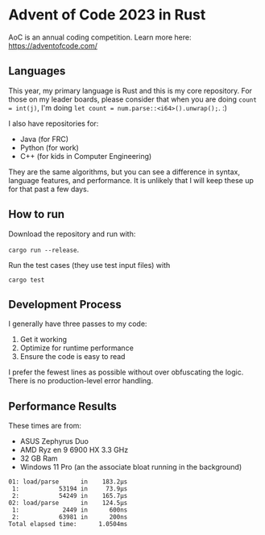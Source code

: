 # Advent of Code 2023 in Rust
AoC is an annual coding competition.  Learn more here: https://adventofcode.com/

## Languages
This year, my primary language is Rust and this is my core repository.  For those on my leader boards, please consider that when you are doing `count = int(j)`, I'm doing `let count = num.parse::<i64>().unwrap();`.   :)

I also have repositories for:
* Java (for FRC)
* Python (for work)
* C++ (for kids in Computer Engineering)

They are the same algorithms, but you can see a difference in syntax, language features, and performance.  It is unlikely that I will keep these up for that past a few days.

## How to run
Download the repository and run with:

`cargo run --release`.

Run the test cases (they use test input files) with 

`cargo test`

## Development Process
I generally have three passes to my code:
1. Get it working
2. Optimize for runtime performance
3. Ensure the code is easy to read

I prefer the fewest lines as possible without over obfuscating the logic.  There is no production-level error handling.

## Performance Results
These times are from:
* ASUS Zephyrus Duo
* AMD Ryz
en 9 6900 HX 3.3 GHz
* 32 GB Ram
* Windows 11 Pro (an the associate bloat running in the background)
```
01: load/parse      in    183.2µs
 1:           53194 in     73.9µs
 2:           54249 in    165.7µs
02: load/parse      in    124.5µs
 1:            2449 in      600ns
 2:           63981 in      200ns
Total elapsed time:      1.0504ms
```